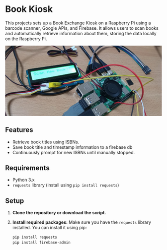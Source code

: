 # Book Kiosk
This projects sets up a Book Exchange Kiosk on a Raspberry Pi using a barcode scanner, Google APIs, and Firebase. It allows users to scan books 
and automatically retrieve information about them, storing the data locally on the Raspberry Pi.

![book](book.jpg)


## Features

- Retrieve book titles using ISBNs.
- Save book title and timestamp information to a firebase db
- Continuously prompt for new ISBNs until manually stopped.

## Requirements

- Python 3.x
- `requests` library (install using `pip install requests`)

## Setup

1. **Clone the repository or download the script.**

2. **Install required packages:**
   Make sure you have the `requests` library installed. You can install it using pip:
   ```bash
   pip install requests
   pip install firebase-admin
